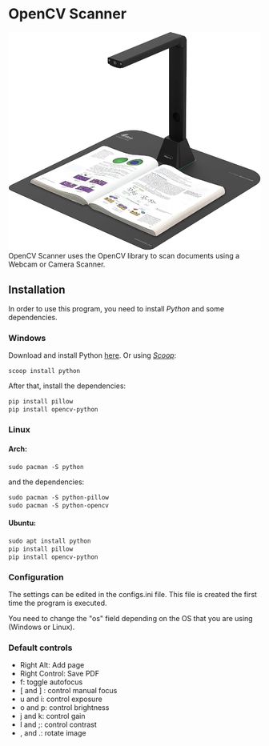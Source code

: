 # OpenCV Scanner
![Desk Camera Scanner](./public/scanner.jpg) 
OpenCV Scanner uses the OpenCV library to scan documents using a Webcam or Camera Scanner.

## Installation
In order to use this program, you need to install *Python* and some dependencies.

### Windows
Download and install Python [here](https://www.python.org/). Or using [*Scoop*](https://github.com/ScoopInstaller/Scoop):
```console
scoop install python
```

After that, install the dependencies:
```console
pip install pillow
pip install opencv-python 
```

### Linux

#### Arch:

```console
sudo pacman -S python
```
and the dependencies:
```console
sudo pacman -S python-pillow
sudo pacman -S python-opencv
```

#### Ubuntu:
```console
sudo apt install python
pip install pillow
pip install opencv-python
```
### Configuration
The settings can be edited in the configs.ini file. This file is created the first time the program is executed.

You need to change the "os" field depending on the OS that you are using (Windows or Linux).

### Default controls
- Right Alt: Add page
- Right Control: Save PDF
- f: toggle autofocus
- [ and ] : control manual focus
- u and i: control exposure
- o and p: control brightness
- j and k: control gain
- l and ;: control contrast
- , and .: rotate image
